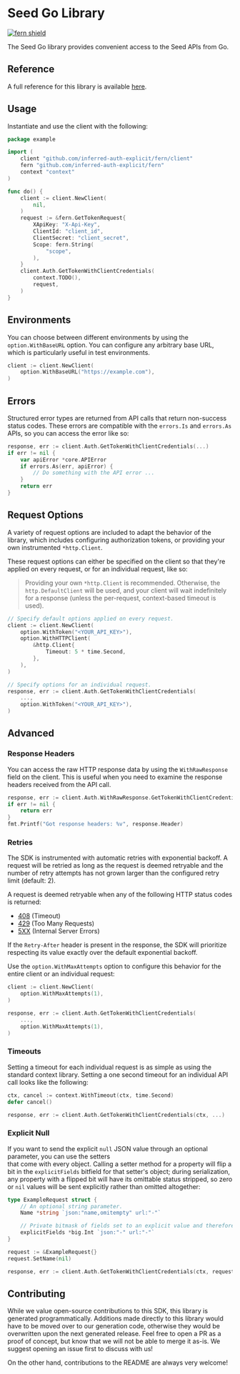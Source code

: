 # Seed Go Library

[![fern shield](https://img.shields.io/badge/%F0%9F%8C%BF-Built%20with%20Fern-brightgreen)](https://buildwithfern.com?utm_source=github&utm_medium=github&utm_campaign=readme&utm_source=Seed%2FGo)

The Seed Go library provides convenient access to the Seed APIs from Go.

## Reference

A full reference for this library is available [here](./reference.md).

## Usage

Instantiate and use the client with the following:

```go
package example

import (
    client "github.com/inferred-auth-explicit/fern/client"
    fern "github.com/inferred-auth-explicit/fern"
    context "context"
)

func do() {
    client := client.NewClient(
        nil,
    )
    request := &fern.GetTokenRequest{
        XApiKey: "X-Api-Key",
        ClientId: "client_id",
        ClientSecret: "client_secret",
        Scope: fern.String(
            "scope",
        ),
    }
    client.Auth.GetTokenWithClientCredentials(
        context.TODO(),
        request,
    )
}
```

## Environments

You can choose between different environments by using the `option.WithBaseURL` option. You can configure any arbitrary base
URL, which is particularly useful in test environments.

```go
client := client.NewClient(
    option.WithBaseURL("https://example.com"),
)
```

## Errors

Structured error types are returned from API calls that return non-success status codes. These errors are compatible
with the `errors.Is` and `errors.As` APIs, so you can access the error like so:

```go
response, err := client.Auth.GetTokenWithClientCredentials(...)
if err != nil {
    var apiError *core.APIError
    if errors.As(err, apiError) {
        // Do something with the API error ...
    }
    return err
}
```

## Request Options

A variety of request options are included to adapt the behavior of the library, which includes configuring
authorization tokens, or providing your own instrumented `*http.Client`.

These request options can either be
specified on the client so that they're applied on every request, or for an individual request, like so:

> Providing your own `*http.Client` is recommended. Otherwise, the `http.DefaultClient` will be used,
> and your client will wait indefinitely for a response (unless the per-request, context-based timeout
> is used).

```go
// Specify default options applied on every request.
client := client.NewClient(
    option.WithToken("<YOUR_API_KEY>"),
    option.WithHTTPClient(
        &http.Client{
            Timeout: 5 * time.Second,
        },
    ),
)

// Specify options for an individual request.
response, err := client.Auth.GetTokenWithClientCredentials(
    ...,
    option.WithToken("<YOUR_API_KEY>"),
)
```

## Advanced

### Response Headers

You can access the raw HTTP response data by using the `WithRawResponse` field on the client. This is useful
when you need to examine the response headers received from the API call.

```go
response, err := client.Auth.WithRawResponse.GetTokenWithClientCredentials(...)
if err != nil {
    return err
}
fmt.Printf("Got response headers: %v", response.Header)
```

### Retries

The SDK is instrumented with automatic retries with exponential backoff. A request will be retried as long
as the request is deemed retryable and the number of retry attempts has not grown larger than the configured
retry limit (default: 2).

A request is deemed retryable when any of the following HTTP status codes is returned:

- [408](https://developer.mozilla.org/en-US/docs/Web/HTTP/Status/408) (Timeout)
- [429](https://developer.mozilla.org/en-US/docs/Web/HTTP/Status/429) (Too Many Requests)
- [5XX](https://developer.mozilla.org/en-US/docs/Web/HTTP/Status/500) (Internal Server Errors)

If the `Retry-After` header is present in the response, the SDK will prioritize respecting its value exactly
over the default exponential backoff.

Use the `option.WithMaxAttempts` option to configure this behavior for the entire client or an individual request:

```go
client := client.NewClient(
    option.WithMaxAttempts(1),
)

response, err := client.Auth.GetTokenWithClientCredentials(
    ...,
    option.WithMaxAttempts(1),
)
```

### Timeouts

Setting a timeout for each individual request is as simple as using the standard context library. Setting a one second timeout for an individual API call looks like the following:

```go
ctx, cancel := context.WithTimeout(ctx, time.Second)
defer cancel()

response, err := client.Auth.GetTokenWithClientCredentials(ctx, ...)
```

### Explicit Null

If you want to send the explicit `null` JSON value through an optional parameter, you can use the setters\
that come with every object. Calling a setter method for a property will flip a bit in the `explicitFields`
bitfield for that setter's object; during serialization, any property with a flipped bit will have its
omittable status stripped, so zero or `nil` values will be sent explicitly rather than omitted altogether:

```go
type ExampleRequest struct {
    // An optional string parameter.
    Name *string `json:"name,omitempty" url:"-"`

    // Private bitmask of fields set to an explicit value and therefore not to be omitted
    explicitFields *big.Int `json:"-" url:"-"`
}

request := &ExampleRequest{}
request.SetName(nil)

response, err := client.Auth.GetTokenWithClientCredentials(ctx, request, ...)
```

## Contributing

While we value open-source contributions to this SDK, this library is generated programmatically.
Additions made directly to this library would have to be moved over to our generation code,
otherwise they would be overwritten upon the next generated release. Feel free to open a PR as
a proof of concept, but know that we will not be able to merge it as-is. We suggest opening
an issue first to discuss with us!

On the other hand, contributions to the README are always very welcome!